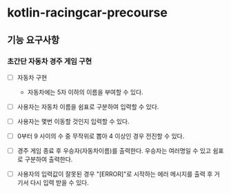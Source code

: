 # kotlin-racingcar-precourse

## 기능 요구사항
### 초간단 자동차 경주 게임 구현
- [ ] 자동차 구현
  - 자동차에는 5자 이하의 이름을 부여할 수 있다.
- [ ] 사용자는 자동차 이름을 쉼표로 구분하여 입력할 수 있다.
- [ ] 사용자는 몇번 이동할 것인지 입력할 수 있다.
- [ ] 0부터 9 사이의 수 중 무작위로 뽑아 4 이상인 경우 전진할 수 있다. 
- [ ] 경주 게임 종료 후 우승자(자동차이름)를 출력한다. 우승자는 여러명일 수 있고 쉼표로 구분하여 출력한다.
- [ ] 사용자의 입력값이 잘못된 경우 "[ERROR]"로 시작하는 에러 메시지를 출력 후 거기서 다시 입력 받을 수 있다.

